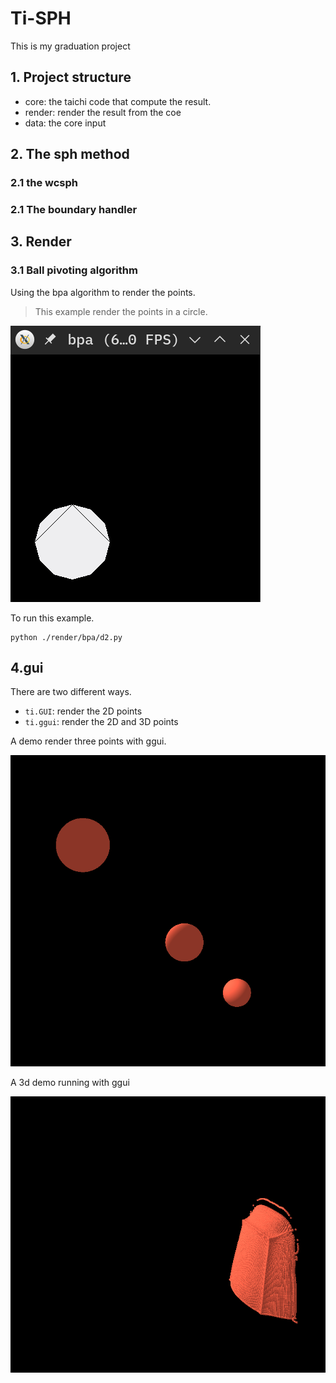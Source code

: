 # Ti-SPH

This is my graduation project

## 1. Project structure

- core: the taichi code that compute the result.
- render: render the result from the coe
- data: the core input

## 2. The sph method

### 2.1 the wcsph

### 2.1 The boundary handler

## 3. Render

### 3.1 Ball pivoting algorithm

Using the bpa algorithm to render the points.

> This example render the points in a circle.

![2d](./assert/bpa.png)

To run this example.

```shell
python ./render/bpa/d2.py
```

## 4.gui

There are two different ways.

- `ti.GUI`: render the 2D points
- `ti.ggui`: render the 2D and 3D points

A demo render three points with ggui.

![ggui](./assert/ggui.png)

A 3d demo running with ggui

![3d](./assert/3d.png)